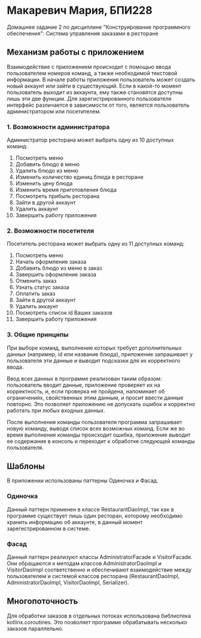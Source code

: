 # Макаревич Мария, БПИ228
Домашнее задание 2 по дисциплине "Конструирование программного обеспечения": Система управления заказами в ресторане
## Механизм работы с приложением
Взаимодействие с приложением происходит с помощью ввода пользователем номеров команд, а также необходимой текстовой информации. 
В начале работы приложения пользователь может создать новый аккаунт или зайти в существующий. 
Если в какой-то момент пользователь выходит из аккаунта, ему также становятся доступны лишь эти две функции.
Для зарегистрированного пользователя интерфейс различается в зависимости от того, является пользователь администратором или посетителем.

### 1. Возможности администратора
Администратор ресторана может выбрать одну из 10 доступных команд:

1. Посмотреть меню
2. Добавить блюдо в меню
3. Удалить блюдо из меню
4. Изменить количество единиц блюда в ресторане
5. Изменить цену блюда
6. Изменить время приготовления блюда
7. Посмотреть прибыль ресторана
8. Зайти в другой аккаунт
9. Удалить аккаунт
10. Завершить работу приложения

### 2. Возможности посетителя
Посетитель ресторана может выбрать одну из 11 доступных команд:

1. Посмотреть меню
2. Начать оформление заказа
3. Добавить блюдо из меню в заказ
4. Завершить оформление заказа
5. Отменить заказ
6. Узнать статус заказа
7. Оплатить заказ
8. Зайти в другой аккаунт
9. Удалить аккаунт
10. Посмотреть список id Ваших заказов
11. Завершить работу приложения
### 3. Общие принципы
При выборе команд, выполнение которых требует дополнительных данных (например, id или название блюда), приложение запрашивает у пользователя эти данные и выводит подсказки для их корректного ввода.

Ввод всех данных в программе реализован таким образом: пользователь вводит данные, приложение проверяет их на корректность, и, если проверка не пройдена, напоминает об ограничениях, свойственных этим данным, и просит ввести данные повторно. Это позволяет приложению не допускать ошибок и корректно работать при любых входных данных.

После выполнения команды пользователя программа запрашивает новую команду, выводя список всех возможных команд. Если же во время выполнения команды происходит ошибка, приложение выводит ее содержание в консоль и переходит к обработке следующей команды пользователя.

## Шаблоны
В приложении использованы паттерны Одиночка и Фасад.
### Одиночка
Данный паттерн применен в классе RestaurantDaoImpl, так как в программе существует лишь один ресторан, которому необходимо хранить информацию об аккаунте, в данный момент зарегестрированном в системе.
### Фасад
Данный паттерн реализуют классы AdministratorFacade и VisitorFacade. Они обращаются к методам классов AdministratorDaoImpl и VisitorDaoImpl соответственно и обеспечивают взаимодействие между пользователем и системой классов ресторана (RestaurantDaoImpl, AdministratorDaoImpl, VisitorDaoImpl, Serializer).

## Многопоточность
Для обработки заказов в отдельных потоках использована библиотека kotlinx.coroutines. Это позволяет программе обрабатывать несколько заказов параллельно.
